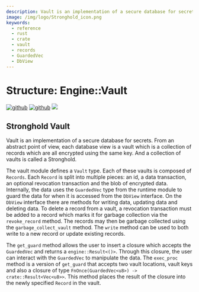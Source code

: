 ```yaml
---
description: Vault is an implementation of a secure database for secrets, each database view is a vault which is a collection of records which are all encrypted using the same key.A collection of vaults is called a Stronghold.
image: /img/logo/Stronghold_icon.png
keywords:
  - reference
  - rust
  - crate
  - vault
  - records
  - GuardedVec
  - DbView
---
```


# Structure: Engine::Vault

[![github](https://img.shields.io/badge/github-source-blue.svg)](https://github.com/iotaledger/stronghold.rs/tree/dev/engine/src/vault) [![github](https://img.shields.io/badge/rust-docs-green.svg)](https://docs.rs/stronghold_engine/latest/engine/vault/index.html) [![](https://img.shields.io/crates/v/stronghold-engine.svg)](https://crates.io/crates/stronghold-engine)

## Stronghold Vault

Vault is an implementation of a secure database for secrets. From an abstract point of view, each database view is a vault which is a collection of records which are all encrypted using the same key. And a collection of vaults is called a Stronghold.

The vault module defines a `Vault` type. Each of these vaults is composed of `Records`. Each `Record` is split into multiple pieces: an id, a data transaction, an optional revocation transaction and the blob of encrypted data. Internally, the data uses the `GuardedVec` type from the runtime module to guard the data for when it is accessed from the `DbView` interface. On the `DbView` interface there are methods for writing data, updating data and deleting data. To delete a record from a vault, a revocation transaction must be added to a record which marks it for garbage collection via the `revoke_record` method. The records may then be garbage collected using the `garbage_collect_vault` method. The `write` method can be used to both write to a new record or update existing records.

The `get_guard` method allows the user to insert a closure which accepts the `GuardedVec` and returns a `engine::Result<()>`. Through this closure, the user can interact with the `GuardedVec` to manipulate the data. The `exec_proc` method is a version of `get_guard` that accepts two vault locations, vault keys and also a closure of type `FnOnce(GuardedVec<u8>) -> crate::Result<Vec<u8>>`. This method places the result of the closure into the newly specified `Record` in the vault.
